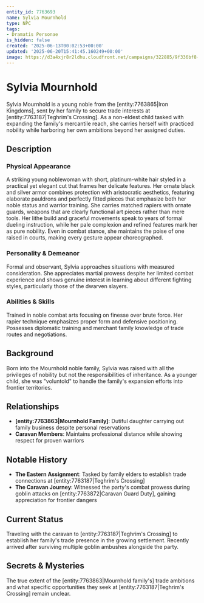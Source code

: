 ```yaml
---
entity_id: 7763693
name: Sylvia Mournhold
type: NPC
tags:
- Dramatis Personae
is_hidden: false
created: '2025-06-13T00:02:53+00:00'
updated: '2025-06-20T15:41:45.160249+00:00'
image: https://d3a4xjr8r2ldhu.cloudfront.net/campaigns/322885/9f336bf8-9c36-4054-8fb5-95d42d379e20.jpg
---
```


# Sylvia Mournhold

Sylvia Mournhold is a young noble from the [entity:7763865|Iron Kingdoms], sent by her family to secure trade interests at [entity:7763187|Teghrim's Crossing]. As a non-eldest child tasked with expanding the family's mercantile reach, she carries herself with practiced nobility while harboring her own ambitions beyond her assigned duties.

## Description

### Physical Appearance

A striking young noblewoman with short, platinum-white hair styled in a practical yet elegant cut that frames her delicate features. Her ornate black and silver armor combines protection with aristocratic aesthetics, featuring elaborate pauldrons and perfectly fitted pieces that emphasize both her noble status and warrior training. She carries matched rapiers with ornate guards, weapons that are clearly functional art pieces rather than mere tools. Her lithe build and graceful movements speak to years of formal dueling instruction, while her pale complexion and refined features mark her as pure nobility. Even in combat stance, she maintains the poise of one raised in courts, making every gesture appear choreographed.

### Personality & Demeanor

Formal and observant, Sylvia approaches situations with measured consideration. She appreciates martial prowess despite her limited combat experience and shows genuine interest in learning about different fighting styles, particularly those of the dwarven slayers.

### Abilities & Skills

Trained in noble combat arts focusing on finesse over brute force. Her rapier technique emphasizes proper form and defensive positioning. Possesses diplomatic training and merchant family knowledge of trade routes and negotiations.

## Background

Born into the Mournhold noble family, Sylvia was raised with all the privileges of nobility but not the responsibilities of inheritance. As a younger child, she was "voluntold" to handle the family's expansion efforts into frontier territories.

## Relationships

- **[entity:7763863|Mournhold Family]**: Dutiful daughter carrying out family business despite personal reservations
- **Caravan Members**: Maintains professional distance while showing respect for proven warriors

## Notable History

- **The Eastern Assignment**: Tasked by family elders to establish trade connections at [entity:7763187|Teghrim's Crossing]
- **The Caravan Journey**: Witnessed the party's combat prowess during goblin attacks on [entity:7763872|Caravan Guard Duty], gaining appreciation for frontier dangers

## Current Status

Traveling with the caravan to [entity:7763187|Teghrim's Crossing] to establish her family's trade presence in the growing settlement. Recently arrived after surviving multiple goblin ambushes alongside the party.

## Secrets & Mysteries

The true extent of the [entity:7763863|Mournhold family's] trade ambitions and what specific opportunities they seek at [entity:7763187|Teghrim's Crossing] remain unclear.